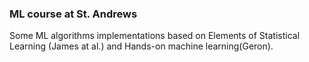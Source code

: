 ### ML course at St. Andrews 

Some ML algorithms implementations based on Elements of Statistical Learning (James at al.) and Hands-on machine learning(Geron). 

